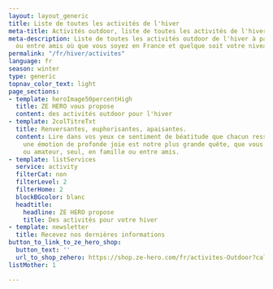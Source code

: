 ```yaml
---
layout: layout_generic
title: Liste de toutes les activités de l'hiver
meta-title: Activités outdoor, liste de toutes les activités de l'hiver
meta-description: Liste de toutes les activités outdoor de l'hiver à partager en famille
  ou entre amis où que vous soyez en France et quelque soit votre niveau
permalink: "/fr/hiver/activites"
language: fr
season: winter
type: generic
topnav_color_text: light
page_sections:
- template: heroImage50percentHigh
  title: ZE HERO vous propose
  content: des activités outdoor pour l'hiver
- template: 2colTitreTxt
  title: Renversantes, euphorisantes, apaisantes.
  content: Lire dans vos yeux ce sentiment de béatitude que chacun ressent en vivant
    une émotion de profonde joie est notre plus grande quête, que vous soyez débutant
    ou amateur, seul, en famille ou entre amis.
- template: listServices
  service: activity
  filterCat: non
  filterLevel: 2
  filterHome: 2
  blockBGcolor: blanc
  headtitle:
    headline: ZE HERO propose
    title: Des activités pour votre hiver
- template: newsletter
  title: Recevez nos dernières informations
button_to_link_to_ze_hero_shop:
  button_text: ''
  url_to_shop_zehero: https://shop.ze-hero.com/fr/activites-Outdoor?calessonstype=all&catypegenderlistsummer=all&calessonsactivitytype=Ski&start-date=21%2F11%2F2021
listMother: 1

---
```

